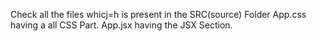 Check all the files whicj=h is present in the SRC(source) Folder
App.css having a all CSS Part.
App.jsx having the JSX Section.
